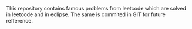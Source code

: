 This repository contains famous problems from leetcode which are solved in leetcode and in eclipse. The same is commited in GIT for future refference. 
